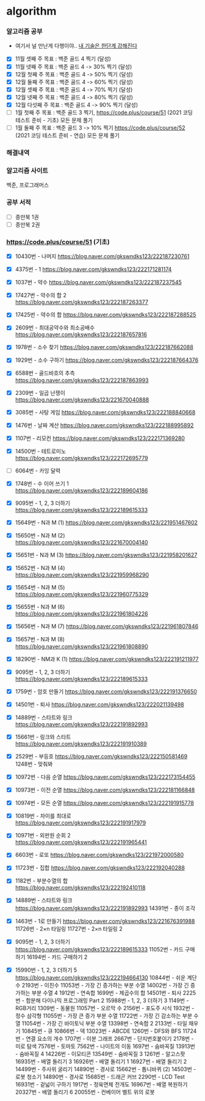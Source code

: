 # algorithm
### 알고리즘 공부 
- 여기서 널 만난게 다행이야.. [내 기술은 한단계 강해진다](https://post.naver.com/viewer/postView.nhn?volumeNo=10344655&memberNo=30453051)
- [x]  11월 셋째 주 목표 : 백준 골드 4 찍기 (달성)
- [x]  11월 넷째 주 목표 : 백준 골드 4 -> 30% 찍기 (달성)
- [x]  12월 첫째 주 목표 : 백준 골드 4 -> 50% 찍기 (달성) 
- [x]  12월 둘째 주 목표 : 백준 골드 4 -> 60% 찍기 (달성)
- [x]  12월 셋째 주 목표 : 백준 골드 4 -> 70% 찍기 (달성)
- [x]  12월 넷째 주 목표 : 백준 골드 4 -> 80% 찍기 (달성)
- [x]  12월 다섯째 주 목표 : 백준 골드 4 -> 90% 찍기 (달성)
- [ ]  1월 첫째 주 목표 : 백준 골드 3 찍기, https://code.plus/course/51 (2021 코딩 테스트 준비 - 기초) 모든 문제 풀기
- [ ]  1월 둘째 주 목표 : 백준 골드 3 -> 10% 찍기 https://code.plus/course/52 (2021 코딩 테스트 준비 - 연습) 모든 문제 풀기

### 해결내역


### 알고리즘 사이트
백준, 프로그래머스

### 공부 서적
- [ ] 종만북 1권
- [ ] 종만북 2권

### https://code.plus/course/51 (기초)
- [x]  10430번 - 나머지 https://blog.naver.com/gkswndks123/222187230761
- [x]  4375번 - 1 https://blog.naver.com/gkswndks123/222171281174
- [x]  1037번 - 약수 https://blog.naver.com/gkswndks123/222187237545
- [x]  17427번 - 약수의 합 2 https://blog.naver.com/gkswndks123/222187263377
- [x]  17425번 - 약수의 합 https://blog.naver.com/gkswndks123/222187288525
- [x]  2609번 - 최대공약수와 최소공배수 https://blog.naver.com/gkswndks123/222187657816
- [x]  1978번 - 소수 찾기 https://blog.naver.com/gkswndks123/222187662088
- [x]  1929번 - 소수 구하기 https://blog.naver.com/gkswndks123/222187664376
- [x]  6588번 - 골드바흐의 추측 https://blog.naver.com/gkswndks123/222187863993
- [x]  2309번 - 일곱 난쟁이 https://blog.naver.com/gkswndks123/221670040888
- [x]  3085번 - 사탕 게임 https://blog.naver.com/gkswndks123/222188840668
- [x]  1476번 - 날짜 계산 https://blog.naver.com/gkswndks123/222188995892
- [x]  1107번 - 리모컨 https://blog.naver.com/gkswndks123/222171369280
- [x]  14500번 - 테트로미노 https://blog.naver.com/gkswndks123/222172695779
- [ ]  6064번 - 카잉 달력
- [x]  1748번 - 수 이어 쓰기 1 https://blog.naver.com/gkswndks123/222189604186
- [x]  9095번 - 1, 2, 3 더하기 https://blog.naver.com/gkswndks123/222189615333
- [x]  15649번 - N과 M (1) https://blog.naver.com/gkswndks123/221951467602
- [x]  15650번 - N과 M (2) https://blog.naver.com/gkswndks123/221670004140
- [x]  15651번 - N과 M (3) https://blog.naver.com/gkswndks123/221958201627
- [x]  15652번 - N과 M (4) https://blog.naver.com/gkswndks123/221959968290
- [x]  15654번 - N과 M (5) https://blog.naver.com/gkswndks123/221960775329
- [x]  15655번 - N과 M (6) https://blog.naver.com/gkswndks123/221961804226
- [x]  15656번 - N과 M (7) https://blog.naver.com/gkswndks123/221961807846
- [x]  15657번 - N과 M (8) https://blog.naver.com/gkswndks123/221961808890
- [x]  18290번 - NM과 K (1) https://blog.naver.com/gkswndks123/222191211977
- [x]  9095번 - 1, 2, 3 더하기 https://blog.naver.com/gkswndks123/222189615333
- [x]  1759번 - 암호 만들기 https://blog.naver.com/gkswndks123/222191376650
- [x]  14501번 - 퇴사 https://blog.naver.com/gkswndks123/222021139498
- [x]  14889번 - 스타트와 링크 https://blog.naver.com/gkswndks123/222191892993
- [x]  15661번 - 링크와 스타트 https://blog.naver.com/gkswndks123/222191910389
- [x]  2529번 - 부등호 https://blog.naver.com/gkswndks123/222150581469
1248번 - 맞춰봐
- [x]  10972번 - 다음 순열 https://blog.naver.com/gkswndks123/222173154455
- [x]  10973번 - 이전 순열 https://blog.naver.com/gkswndks123/222181166848
- [x]  10974번 - 모든 순열 https://blog.naver.com/gkswndks123/222191915778
- [x]  10819번 - 차이를 최대로 https://blog.naver.com/gkswndks123/222191917979
- [x]  10971번 - 외판원 순회 2 https://blog.naver.com/gkswndks123/222191965441
- [x]  6603번 - 로또 https://blog.naver.com/gkswndks123/221972000580
- [x]  11723번 - 집합 https://blog.naver.com/gkswndks123/222192040288
- [x]  1182번 - 부분수열의 합 https://blog.naver.com/gkswndks123/222192410118
- [x]  14889번 - 스타트와 링크 https://blog.naver.com/gkswndks123/222191892993
14391번 - 종이 조각
- [x]  1463번 - 1로 만들기 https://blog.naver.com/gkswndks123/221676391988
11726번 - 2×n 타일링
11727번 - 2×n 타일링 2
- [x]  9095번 - 1, 2, 3 더하기 https://blog.naver.com/gkswndks123/222189615333
11052번 - 카드 구매하기
16194번 - 카드 구매하기 2
- [x] 15990번 - 1, 2, 3 더하기 5 https://blog.naver.com/gkswndks123/222194664130
10844번 - 쉬운 계단 수
2193번 - 이친수
11053번 - 가장 긴 증가하는 부분 수열
14002번 - 가장 긴 증가하는 부분 수열 4
1912번 - 연속합
1699번 - 제곱수의 합
14501번 - 퇴사
2225번 - 합분해
다이나믹 프로그래밍 Part 2
15988번 - 1, 2, 3 더하기 3
1149번 - RGB거리
1309번 - 동물원
11057번 - 오르막 수
2156번 - 포도주 시식
1932번 - 정수 삼각형
11055번 - 가장 큰 증가 부분 수열
11722번 - 가장 긴 감소하는 부분 수열
11054번 - 가장 긴 바이토닉 부분 수열
13398번 - 연속합 2
2133번 - 타일 채우기
10845번 - 큐
10866번 - 덱
13023번 - ABCDE
1260번 - DFS와 BFS
11724번 - 연결 요소의 개수
1707번 - 이분 그래프
2667번 - 단지번호붙이기
2178번 - 미로 탐색
7576번 - 토마토
7562번 - 나이트의 이동
1697번 - 숨바꼭질
13913번 - 숨바꼭질 4
14226번 - 이모티콘
13549번 - 숨바꼭질 3
1261번 - 알고스팟
16935번 - 배열 돌리기 3
16926번 - 배열 돌리기 1
16927번 - 배열 돌리기 2
14499번 - 주사위 굴리기
14890번 - 경사로
15662번 - 톱니바퀴 (2)
14503번 - 로봇 청소기
14890번 - 경사로
15685번 - 드래곤 커브
2290번 - LCD Test
16931번 - 겉넓이 구하기
1917번 - 정육면체 전개도
16967번 - 배열 복원하기
20327번 - 배열 돌리기 6
20055번 - 컨베이어 벨트 위의 로봇

